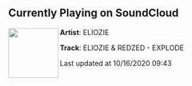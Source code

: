 ## Currently Playing on SoundCloud

[<img align="left" width="100" src="https://i1.sndcdn.com/artworks-zD3Cp34IhGpqkwq6-VtE0eA-t50x50.png">](https://soundcloud.com/eliozie/explode)

**Artist**: ELIOZIE 

**Track**: ELIOZIE & REDZED - EXPLODE

Last updated at 10/16/2020 09:43
